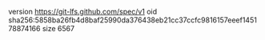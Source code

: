 version https://git-lfs.github.com/spec/v1
oid sha256:5858ba26fb4d8baf25990da376438eb21cc37ccfc9816157eeef145178874166
size 6567
